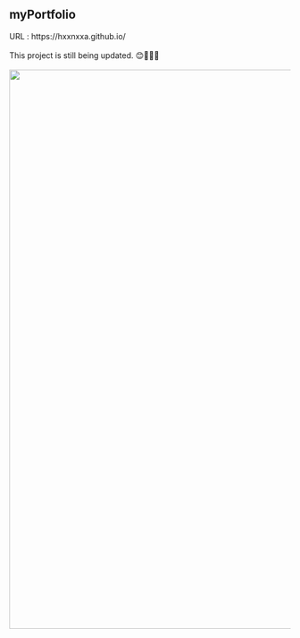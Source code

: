 <h2>myPortfolio</h2>
URL : https://hxxnxxa.github.io/
</br>
</br>
This project is still being updated. 😊👩🏻‍💻
</br>
</br>
<img src="https://user-images.githubusercontent.com/23094041/120588224-ccb9a880-c471-11eb-984a-1b3e0e93b1d6.png" width="1000" height"500"/>
